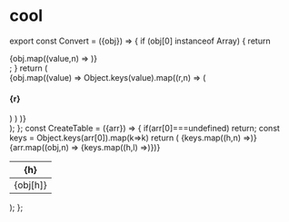# cool


export const Convert = ({obj}) => {
  if (obj[0] instanceof Array) {
    return <div>{obj.map((value,n) => <CreateTable arr={value} key={n}/>)}</div>;
  }
  return (
    <div>
      {obj.map((value) =>
        Object.keys(value).map((r,n) => (<div key={n}>
          <h4>{r}</h4>
          <CreateTable arr={JSON.parse(value[r])} key={n}/>
          </div>)
        )
      )}
    </div>
  );
};
const CreateTable = ({arr}) => {
    if(arr[0]===undefined) return;
  const keys = Object.keys(arr[0]).map(k=>k)
  return (
    <table>
      <thead><tr>{keys.map((h,n) =><th key={n}>{h}</th>)}</tr></thead>
      <tbody>
        {arr.map((obj,n) => <tr key={n}>{keys.map((h,l) =><td key={l}>{obj[h]}</td>)}</tr>)}
      </tbody>
    </table>
  );
};
